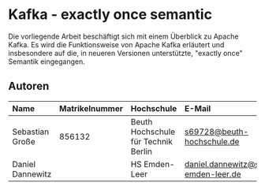 # Kafka - exactly once semantic

Die vorliegende Arbeit beschäftigt sich mit einem Überblick zu Apache Kafka. Es wird die Funktionsweise von Apache Kafka erläutert und insbesondere auf die, in neueren Versionen unterstützte, "exactly once" Semantik eingegangen.

## Autoren

| Name             | Matrikelnummer | Hochschule                          | E-Mail                     |
|:-----------------|:---------------|:------------------------------------|:---------------------------|
| Sebastian Große  | 856132         | Beuth Hochschule für Technik Berlin | s69728@beuth-hochschule.de |
| Daniel Dannewitz |                | HS Emden-Leer                       | daniel.dannewitz@stud.hs-emden-leer.de|
